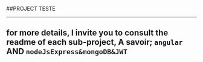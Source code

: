 ##PROJECT TESTE

---
for more details, I invite you to consult the readme of each sub-project,
A savoir; ``angular`` AND  `nodeJsExpress&mongoDB&JWT`
---
